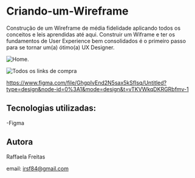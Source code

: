 # Criando-um-Wireframe
 Construção de um Wireframe de média fidelidade aplicando todos os conceitos e leis aprendidas até aqui. 
 Construir um Wiframe e ter os fundamentos de User Experience bem consolidados é o primeiro passo para se tornar um(a) ótimo(a) UX Designer. 

 
 ![Home](https://github.com/Raffafe/Criando-um-Wireframe/assets/86832858/9fd71cd0-90e7-4682-9012-e1f4694e53c7).

![Todos os links de compra](https://github.com/Raffafe/Criando-um-Wireframe/assets/86832858/327279b9-5656-41a8-ac6e-923384ac4e12)

 https://www.figma.com/file/GhgpIvEnd2N5sax5kSfIsq/Untitled?type=design&node-id=0%3A1&mode=design&t=vTKVWkqDKRGRbfmv-1

## Tecnologias utilizadas:
 -Figma

## Autora 
Raffaela Freitas

email: irsf84@gmail.com
